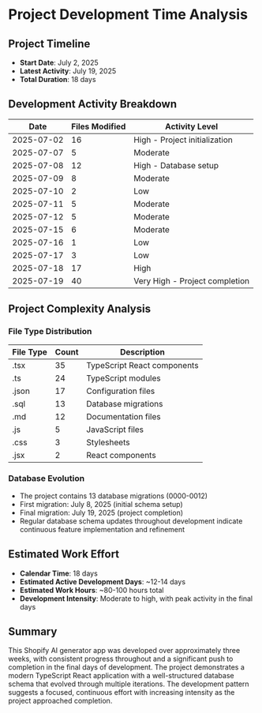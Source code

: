 # Project Development Time Analysis

## Project Timeline
- **Start Date**: July 2, 2025
- **Latest Activity**: July 19, 2025
- **Total Duration**: 18 days

## Development Activity Breakdown
| Date | Files Modified | Activity Level |
|------|----------------|---------------|
| 2025-07-02 | 16 | High - Project initialization |
| 2025-07-07 | 5 | Moderate |
| 2025-07-08 | 12 | High - Database setup |
| 2025-07-09 | 8 | Moderate |
| 2025-07-10 | 2 | Low |
| 2025-07-11 | 5 | Moderate |
| 2025-07-12 | 5 | Moderate |
| 2025-07-15 | 6 | Moderate |
| 2025-07-16 | 1 | Low |
| 2025-07-17 | 3 | Low |
| 2025-07-18 | 17 | High |
| 2025-07-19 | 40 | Very High - Project completion |

## Project Complexity Analysis

### File Type Distribution
| File Type | Count | Description |
|-----------|-------|-------------|
| .tsx | 35 | TypeScript React components |
| .ts | 24 | TypeScript modules |
| .json | 17 | Configuration files |
| .sql | 13 | Database migrations |
| .md | 12 | Documentation files |
| .js | 5 | JavaScript files |
| .css | 3 | Stylesheets |
| .jsx | 2 | React components |

### Database Evolution
- The project contains 13 database migrations (0000-0012)
- First migration: July 8, 2025 (initial schema setup)
- Final migration: July 19, 2025 (project completion)
- Regular database schema updates throughout development indicate continuous feature implementation and refinement

## Estimated Work Effort
- **Calendar Time**: 18 days
- **Estimated Active Development Days**: ~12-14 days
- **Estimated Work Hours**: ~80-100 hours total
- **Development Intensity**: Moderate to high, with peak activity in the final days

## Summary
This Shopify AI generator app was developed over approximately three weeks, with consistent progress throughout and a significant push to completion in the final days of development. The project demonstrates a modern TypeScript React application with a well-structured database schema that evolved through multiple iterations. The development pattern suggests a focused, continuous effort with increasing intensity as the project approached completion.
